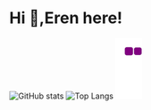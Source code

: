 # Hi 👋,Eren here!
![GitHub stats](https://github-readme-stats.vercel.app/api?username=Lawhoer&show_icons=true&theme=tokyonight)
![Top Langs](https://github-readme-stats.vercel.app/api/top-langs/?username=Lawhoer&theme=tokyonight)
![snake gif](https://github.com/Lawhoer/Lawhoer/blob/output/github-contribution-grid-snake.gif)
